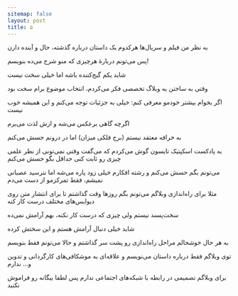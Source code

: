 ```yaml
---
sitemap: false
layout: post
title: ۵
---
```


به نظر من فیلم و سریال‌ها هرکدوم یک داستان درباره گذشته، حال و آینده دارن

پس می‌تونم دربارهٔ هرچیزی که منو شرح می‌ده بنویسم!

شاید یکم گیج‌کننده باشه اما خیلی سخت نیست

وقتی به ساختن یه وبلاگ تخصصی فکر می‌کردم، انتخاب موضوع برام سخت بود

اگر بخوام بیشتر خودمو معرفی کنم: خیلی به جزئیات توجه می‌کنم و این همیشه خوب نیست

اگرچه گاهی برعکس می‌شه و ازش لذت می‌برم

به خرافه معتقد نیستم (برج فلکی میزان) اما در درونم حسش می‌کنم

به پادکست اسکپتیک تایسون گوش می‌کردم که می‌گفت وقتی نمی‌تونی از نظر علمی چیزی رو ثابت کنی حداقل بگو حسش می‌کنم

می‌تونم بگم حسش می‌کنم و رشته افکارم خیلی زود پاره می‌شه اما نترسید عصبانی نمیشم، فقط تمرکزمو از دست می‌دم

مثلا برای راه‌اندازی وبلاگم می‌تونم بگم روزها وقت گذاشتم تا برای انتشار متن روی دیوایس‌های مختلف درست کار کنه

سخت‌پسند نیستم ولی چیزی که درست کار نکنه، بهم آرامش نمی‌ده

شاید خیلی دنبال آرامش هستم و این سختش کرده

به هر حال خوشحالم مراحل راه‌اندازی رو پشت سر گذاشتم و حالا می‌تونم فقط بنویسم

توی وبلاگم فقط درباره داستان می‌نویسم و علاقه‌ای به موشکافی‌های کارگردانی و تدوین و... ندارم

برای وبلاگم تصمیمی در رابطه با شبکه‌های اجتماعی ندارم پس لطفا بیگانه رو فراموش نکنید
